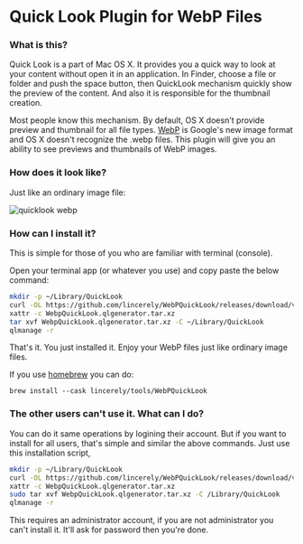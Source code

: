 Quick Look Plugin for WebP Files
================================

### What is this?

  Quick Look is a part of Mac OS X. It provides you a quick way
  to look at your content without open it in an application.
  In Finder, choose a file or folder and push the space button, then QuickLook
  mechanism quickly show the preview of the content. And also it is responsible
  for the thumbnail creation.

  Most people know this mechanism. By default, OS X doesn't provide preview and
  thumbnail for all file types. [WebP](https://developers.google.com/speed/webp/) is Google's new image format and OS X
  doesn't recognize the .webp files. This plugin will give you an ability to
  see previews and thumbnails of WebP images.

### How does it look like?

  Just like an ordinary image file:

  ![quicklook webp](https://raw.github.com/emin/WebPQuickLook/master/screenshot.png 'WebP')


### How can I install it?

  This is simple for those of you who are familiar with terminal
  (console).

  Open your terminal app (or whatever you use) and copy paste the below
  command:

  ```bash
  mkdir -p ~/Library/QuickLook
  curl -OL https://github.com/lincerely/WebPQuickLook/releases/download/v1.0.0/WebpQuickLook.qlgenerator.tar.xz
  xattr -c WebpQuickLook.qlgenerator.tar.xz
  tar xvf WebpQuickLook.qlgenerator.tar.xz -C ~/Library/QuickLook
  qlmanage -r
  ```

  That's it. You just installed it. Enjoy your WebP files just like ordinary
  image files.

  If you use [homebrew](https://brew.sh/) you can do:
  
	brew install --cask lincerely/tools/WebPQuickLook
  

### The other users can't use it. What can I do?

  You can do it same operations by logining their account. But if you want
  to install for all users, that's simple and similar the above commands.
  Just use this installation script,
 
  ```bash
  mkdir -p ~/Library/QuickLook
  curl -OL https://github.com/lincerely/WebPQuickLook/releases/download/v1.0.0/WebpQuickLook.qlgenerator.tar.xz
  xattr -c WebpQuickLook.qlgenerator.tar.xz
  sudo tar xvf WebpQuickLook.qlgenerator.tar.xz -C /Library/QuickLook
  qlmanage -r
  ```

  This requires an administrator account, if you are not administrator you
  can't install it. It'll ask for password then you're done.


